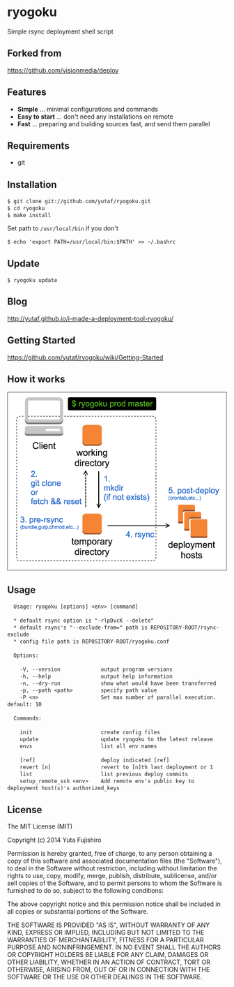 # ryogoku

Simple rsync deployment shell script

## Forked from

<https://github.com/visionmedia/deploy>

## Features

- **Simple** ... minimal configurations and commands
- **Easy to start** ... don't need any installations on remote
- **Fast** ... preparing and building sources fast, and send them parallel

## Requirements

* git

## Installation

```
$ git clone git://github.com/yutaf/ryogoku.git
$ cd ryogoku
$ make install
```

Set path to `/usr/local/bin` if you don't

```
$ echo 'export PATH=/usr/local/bin:$PATH' >> ~/.bashrc
```

## Update

```
$ ryogoku update
```

## Blog

<http://yutaf.github.io/i-made-a-deployment-tool-ryogoku/>

## Getting Started

<https://github.com/yutaf/ryogoku/wiki/Getting-Started>

## How it works

![How it works](/images/ryogoku-01.png)

## Usage

```
  Usage: ryogoku [options] <env> [command]

  * default rsync option is "-rlpDvcK --delete"
  * default rsync's "--exclude-from=" path is REPOSITORY-ROOT/rsync-exclude
  * config file path is REPOSITORY-ROOT/ryogoku.conf

  Options:

    -V, --version             output program versions
    -h, --help                output help information
    -n, --dry-run             show what would have been transferred
    -p, --path <path>         specify path value
    -P <n>                    Set max number of parallel execution. default: 10

  Commands:

    init                      create config files
    update                    update ryogoku to the latest release
    envs                      list all env names

    [ref]                     deploy indicated [ref]
    revert [n]                revert to [n]th last deployment or 1
    list                      list previous deploy commits
    setup_remote_ssh <env>    Add remote env's public key to deployment host(s)'s authorized_keys
```

## License

The MIT License (MIT)

Copyright (c) 2014 Yuta Fujishiro

Permission is hereby granted, free of charge, to any person obtaining a copy
of this software and associated documentation files (the "Software"), to deal
in the Software without restriction, including without limitation the rights
to use, copy, modify, merge, publish, distribute, sublicense, and/or sell
copies of the Software, and to permit persons to whom the Software is
furnished to do so, subject to the following conditions:

The above copyright notice and this permission notice shall be included in all
copies or substantial portions of the Software.

THE SOFTWARE IS PROVIDED "AS IS", WITHOUT WARRANTY OF ANY KIND, EXPRESS OR
IMPLIED, INCLUDING BUT NOT LIMITED TO THE WARRANTIES OF MERCHANTABILITY,
FITNESS FOR A PARTICULAR PURPOSE AND NONINFRINGEMENT. IN NO EVENT SHALL THE
AUTHORS OR COPYRIGHT HOLDERS BE LIABLE FOR ANY CLAIM, DAMAGES OR OTHER
LIABILITY, WHETHER IN AN ACTION OF CONTRACT, TORT OR OTHERWISE, ARISING FROM,
OUT OF OR IN CONNECTION WITH THE SOFTWARE OR THE USE OR OTHER DEALINGS IN THE
SOFTWARE.
